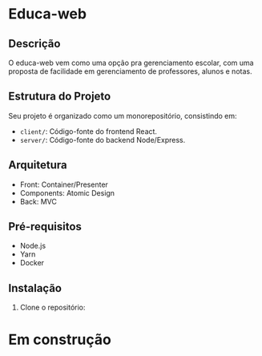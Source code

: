 # Educa-web

## Descrição

O educa-web vem como uma opção pra gerenciamento escolar, com uma proposta de facilidade em gerenciamento de professores, alunos e notas.

## Estrutura do Projeto

Seu projeto é organizado como um monorepositório, consistindo em:

- `client/`: Código-fonte do frontend React.
- `server/`: Código-fonte do backend Node/Express.

## Arquitetura
- Front: Container/Presenter
- Components: Atomic Design
- Back: MVC

## Pré-requisitos

- Node.js
- Yarn
- Docker

## Instalação

1. Clone o repositório:

# Em construção

